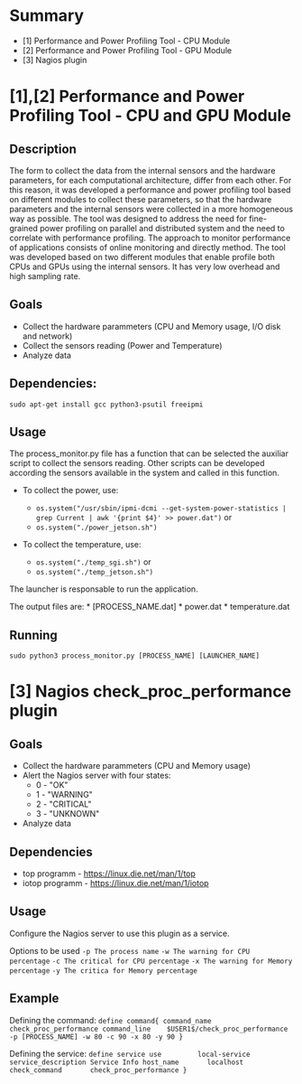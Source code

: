 # Summary

* [1] Performance and Power Profiling Tool - CPU Module
* [2] Performance and Power Profiling Tool - GPU Module
* [3] Nagios plugin


# [1],[2] Performance and Power Profiling Tool - CPU and GPU Module

## Description
The form to collect the data from the internal sensors and the hardware parameters, for each computational architecture, differ from each other. For this reason, it was developed a performance and power profiling tool based on different modules to collect these parameters, so that the hardware parameters and the internal sensors were collected in a more homogeneous way as possible. The tool was designed to address the need for fine-grained power profiling on parallel and distributed system and the need to correlate with performance profiling. The approach to monitor performance of applications consists of online monitoring and directly method. The tool was developed based on two different modules that enable profile both CPUs and GPUs using the internal sensors. It has very low overhead and high sampling rate.

## Goals

* Collect the hardware parammeters (CPU and Memory usage, I/O disk and network)
* Collect the sensors reading (Power and Temperature)
* Analyze data

## Dependencies:

```shell
sudo apt-get install gcc python3-psutil freeipmi
```

## Usage

The process_monitor.py file has a function that can be selected the auxiliar script to collect the sensors reading. Other scripts can be developed according the sensors available in the system and called in this function.

* To collect the power, use:
	- `os.system("/usr/sbin/ipmi-dcmi --get-system-power-statistics | grep Current | awk '{print $4}' >> power.dat")`
	or
	- `os.system("./power_jetson.sh")`

* To collect the temperature, use:
	- `os.system("./temp_sgi.sh")`
	or
	- `os.system("./temp_jetson.sh")`

The launcher is responsable to run the application.

The output files are:
	* [PROCESS_NAME.dat]
	* power.dat
	* temperature.dat

## Running

```shell
sudo python3 process_monitor.py [PROCESS_NAME] [LAUNCHER_NAME]
```


# [3] Nagios check_proc_performance plugin

## Goals

* Collect the hardware parammeters (CPU and Memory usage)
* Alert the Nagios server with four states:
	* 0 - "OK"
	* 1 - "WARNING"
	* 2 - "CRITICAL"
	* 3 - "UNKNOWN"
* Analyze data

## Dependencies

* top programm - https://linux.die.net/man/1/top
* iotop programm - https://linux.die.net/man/1/iotop

## Usage

Configure the Nagios server to use this plugin as a service.

Options to be used 
	`-p The process name`
	`-w The warning for CPU percentage`
	`-c The critical for CPU percentage`
	`-x The warning for Memory percentage`
	`-y The critica for Memory percentage`

## Example

Defining the command:
	`define command{
		command_name	check_proc_performance
		command_line	$USER1$/check_proc_performance -p [PROCESS_NAME] -w 80 -c 90 -x 80 -y 90
	}`

Defining the service:
	`define service
		use			local-service
		service_description	Service Info
		host_name		localhost
		check_command		check_proc_performance
	}`
